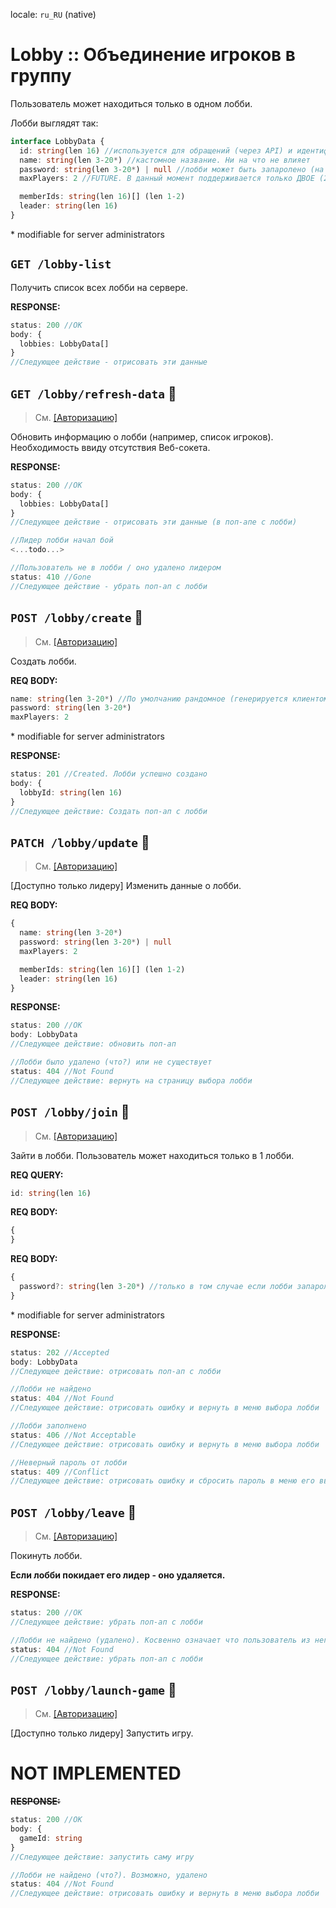 locale: `ru_RU` (native)

# Lobby :: Объединение игроков в группу

Пользователь может находиться только в одном лобби.

Лобби выглядят так:

```ts
interface LobbyData {
  id: string(len 16) //используется для обращений (через API) и идентификации
  name: string(len 3-20*) //кастомное название. Ни на что не влияет
  password: string(len 3-20*) | null //лобби может быть запаролено (на публичных серверах)
  maxPlayers: 2 //FUTURE. В данный момент поддерживается только ДВОЕ (2)

  memberIds: string(len 16)[] (len 1-2)
  leader: string(len 16)
}
```

\* modifiable for server administrators

## `GET /lobby-list`

Получить список всех лобби на сервере.

**RESPONSE:**

```ts
status: 200 //OK
body: {
  lobbies: LobbyData[]
}
//Следующее действие - отрисовать эти данные
```

## `GET /lobby/refresh-data` 🔑

> См. [[Авторизацию]](./API.md#авторизация)

Обновить информацию о лобби (например, список игроков). Необходимость ввиду отсутствия Веб-сокета.

**RESPONSE:**

```ts
status: 200 //OK
body: {
  lobbies: LobbyData[]
}
//Следующее действие - отрисовать эти данные (в поп-апе с лобби)
```

```ts
//Лидер лобби начал бой
<...todo...>
```

```ts
//Пользователь не в лобби / оно удалено лидером
status: 410 //Gone
//Следующее действие - убрать поп-ап с лобби
```

## `POST /lobby/create` 🔑

> См. [[Авторизацию]](./API.md#авторизация)

Создать лобби.

**REQ BODY:**

```ts
name: string(len 3-20*) //По умолчанию рандомное (генерируется клиентом): 'Лобби <3 ранд.чисел>'
password: string(len 3-20*)
maxPlayers: 2
```

\* modifiable for server administrators

**RESPONSE:**

```ts
status: 201 //Created. Лобби успешно создано
body: {
  lobbyId: string(len 16)
}
//Следующее действие: Создать поп-ап с лобби
```

## `PATCH /lobby/update` 🔑

> См. [[Авторизацию]](./API.md#авторизация)

[Доступно только лидеру] Изменить данные о лобби.

**REQ BODY:**

```ts
{
  name: string(len 3-20*)
  password: string(len 3-20*) | null
  maxPlayers: 2

  memberIds: string(len 16)[] (len 1-2)
  leader: string(len 16)
}
```

**RESPONSE:**

```ts
status: 200 //OK
body: LobbyData
//Следующее действие: обновить поп-ап
```

```ts
//Лобби было удалено (что?) или не существует
status: 404 //Not Found
//Следующее действие: вернуть на страницу выбора лобби
```

## `POST /lobby/join` 🔑

> См. [[Авторизацию]](./API.md#авторизация)

Зайти в лобби. Пользователь может находиться только в 1 лобби.

**REQ QUERY:**

```ts
id: string(len 16)
```

**REQ BODY:**

```ts
{
}
```

**REQ BODY:**

```ts
{
  password?: string(len 3-20*) //только в том случае если лобби запаролено
}
```

\* modifiable for server administrators

**RESPONSE:**

```ts
status: 202 //Accepted
body: LobbyData
//Следующее действие: отрисовать поп-ап с лобби
```

```ts
//Лобби не найдено
status: 404 //Not Found
//Следующее действие: отрисовать ошибку и вернуть в меню выбора лобби
```

```ts
//Лобби заполнено
status: 406 //Not Acceptable
//Следующее действие: отрисовать ошибку и вернуть в меню выбора лобби
```

```ts
//Неверный пароль от лобби
status: 409 //Conflict
//Следующее действие: отрисовать ошибку и сбросить пароль в меню его ввода
```

## `POST /lobby/leave` 🔑

> См. [[Авторизацию]](./API.md#авторизация)

Покинуть лобби.

**Если лобби покидает его лидер - оно удаляется.**

**RESPONSE:**

```ts
status: 200 //OK
//Следующее действие: убрать поп-ап с лобби
```

```ts
//Лобби не найдено (удалено). Косвенно означает что пользователь из него вышел ¯\_(ツ)_/¯ (по крайней мере его там нет)
status: 404 //Not Found
//Следующее действие: убрать поп-ап с лобби
```

## `POST /lobby/launch-game` 🔑

> См. [[Авторизацию]](./API.md#авторизация)

[Доступно только лидеру] Запустить игру.

# NOT IMPLEMENTED

~~**RESPONSE:**~~

```ts
status: 200 //OK
body: {
  gameId: string
}
//Следующее действие: запустить саму игру
```

```ts
//Лобби не найдено (что?). Возможно, удалено
status: 404 //Not Found
//Следующее действие: отрисовать ошибку и вернуть в меню выбора лобби
```
